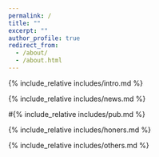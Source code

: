 ```yaml
---
permalink: /
title: ""
excerpt: ""
author_profile: true
redirect_from: 
  - /about/
  - /about.html
---
```


<span class='anchor' id='about-me'></span>
{% include_relative includes/intro.md %}


{% include_relative includes/news.md %}

#{% include_relative includes/pub.md %}

{% include_relative includes/honers.md %}

{% include_relative includes/others.md %}
